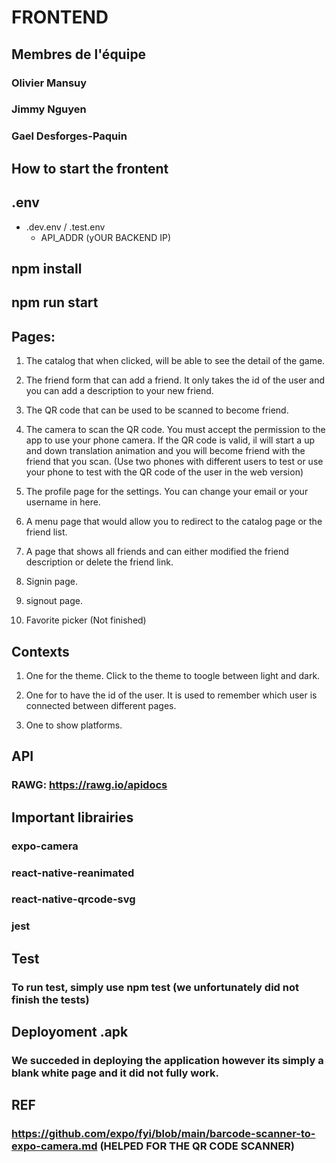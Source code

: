 # FRONTEND

## Membres de l'équipe

### Olivier Mansuy

### Jimmy Nguyen

### Gael Desforges-Paquin


## How to start the frontent

## .env
- .dev.env / .test.env
    - API_ADDR (yOUR BACKEND IP)

## npm install

## npm run start
   

## Pages:
1. The catalog that when clicked, will be able to see the detail of the game.

2. The friend form that can add a friend. It only takes the id of the user and you can add a description to your new friend.

3. The QR code that can be used to be scanned to become friend.

4. The camera to scan the QR code. You must accept the permission to the app to use your phone camera. If the QR code is valid, il will start a up and down translation animation and you will become friend with the friend that you scan. (Use two phones with different users to test or use your phone to test with the QR code of the user in the web version)


5. The profile page for the settings. You can change your email or your username in here.

6. A menu page that would allow you to redirect to the catalog page or the friend list.

7. A page that shows all friends and can either modified the friend description or delete the friend link.

8. Signin page. 

9. signout page.

10. Favorite picker (Not finished)

## Contexts 

1. One for the theme. Click to the theme to toogle between light and dark.

2. One for to have the id of the user. It is used to remember which user  is connected between different pages.

3. One to show platforms.

## API

### RAWG: https://rawg.io/apidocs

## Important librairies

### expo-camera

### react-native-reanimated

### react-native-qrcode-svg

### jest

## Test

### To run test, simply use npm test (we unfortunately did not finish the tests)

## Deployoment .apk

### We succeded in deploying the application however its simply a blank white page and it did not fully work.


## REF

### https://github.com/expo/fyi/blob/main/barcode-scanner-to-expo-camera.md (HELPED FOR THE QR CODE SCANNER)